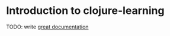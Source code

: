 # Introduction to clojure-learning

TODO: write [great documentation](http://jacobian.org/writing/great-documentation/what-to-write/)
